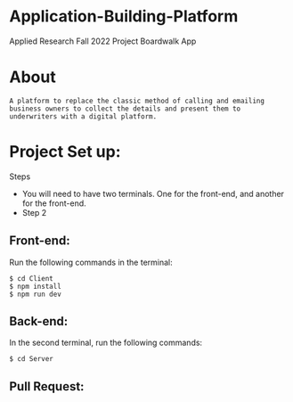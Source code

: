 # Application-Building-Platform

Applied Research Fall 2022 Project Boardwalk App

# About
`A platform to replace the classic method of calling and emailing business owners to collect the details and present them to underwriters with a digital platform.`

# Project Set up:

Steps

- You will need to have two terminals. One for the front-end, and another for the front-end.
- Step 2

## Front-end:

Run the following commands in the terminal:

```console
$ cd Client     
$ npm install
$ npm run dev
```

## Back-end:

In the second terminal, run the following commands:

```console
$ cd Server
```

## Pull Request:
